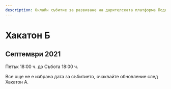 ```yaml
---
description: Онлайн събитие за развиване на дарителската платформа Подкрепи.бг
---
```


# Хакатон Б

## Септември 2021

Петък 18:00 ч. до Събота 18:00 ч.

Все още не е избрана дата за събитието, очаквайте обновление след Хакатон А.

